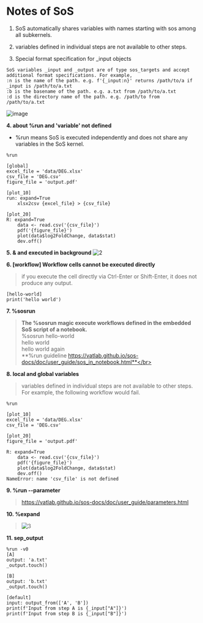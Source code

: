 # Notes of SoS
1. SoS automatically shares variables with names starting with sos among all subkernels.

2. variables defined in individual steps are not available to other steps. 

3. Special format specification for _input objects
```
SoS variables _input and _output are of type sos_targets and accept additional format specifications. For example,
:n is the name of the path. e.g. f'{_input:n}' returns /path/to/a if _input is /path/to/a.txt
:b is the basename of the path. e.g. a.txt from /path/to/a.txt
:d is the directory name of the path. e.g. /path/to from /path/to/a.txt
```
![image](https://user-images.githubusercontent.com/44600656/60513250-52260280-9d09-11e9-9759-e774b0153bd6.png)

**4. about %run and 'variable' not defined**

- %run means SoS is executed independently and does not share any variables in the SoS kernel.
```
%run

[global]
excel_file = 'data/DEG.xlsx'
csv_file = 'DEG.csv'
figure_file = 'output.pdf'

[plot_10]
run: expand=True
    xlsx2csv {excel_file} > {csv_file}

[plot_20]
R: expand=True
    data <- read.csv('{csv_file}')
    pdf('{figure_file}')
    plot(data$log2FoldChange, data$stat)
    dev.off()
```

**5. & and executed in background**
![2](https://user-images.githubusercontent.com/44600656/60661122-d7d1bb80-9e8b-11e9-9e67-a27fbd282ebb.png)

**6. [workflow] Workflow cells cannot be executed directly**</br>
>if you execute the cell directly via Ctrl-Enter or Shift-Enter, it does not produce any output.</br>
```
[hello-world]
print('hello world')
```
**7. %sosrun**</br>
>**The %sosrun magic execute workflows defined in the embedded SoS script of a notebook.**</br>
>%sosrun hello-world</br>
>hello world</br>
>hello world again</br>
>**%run guideline https://vatlab.github.io/sos-docs/doc/user_guide/sos_in_notebook.html**</br>

**8. local and global variables**
>variables defined in individual steps are not available to other steps. </br>
>For example, the following workflow would fail.</br>
```
%run

[plot_10]
excel_file = 'data/DEG.xlsx'
csv_file = 'DEG.csv'

[plot_20]
figure_file = 'output.pdf'

R: expand=True
    data <- read.csv('{csv_file}')
    pdf('{figure_file}')
    plot(data$log2FoldChange, data$stat)
    dev.off()
NameError: name 'csv_file' is not defined
```
**9. %run --parameter</br>**
>https://vatlab.github.io/sos-docs/doc/user_guide/parameters.html</br>

**10. %expand**</br>
>![3](https://user-images.githubusercontent.com/44600656/60663736-a3adc900-9e92-11e9-85b5-39ad70368f39.png)</br>

**11. sep_output**</br>
```
%run -v0
[A]
output: 'a.txt'
_output.touch()

[B]
output: 'b.txt'
_output.touch()

[default]
input: output_from(['A', 'B'])
print(f'Input from step A is {_input["A"]}')
print(f'Input from step B is {_input["B"]}')
```
